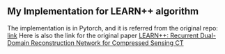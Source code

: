 ## My Implementation for LEARN++ algorithm
The implementation is in Pytorch, and it is referred from the original repo: [link](https://github.com/maybe198376/LEARN-Plus-Plus)
Here is also the link for the original paper [LEARN++: Recurrent Dual-Domain Reconstruction Network for Compressed Sensing CT](https://arxiv.org/ftp/arxiv/papers/2012/2012.06983.pdf)
